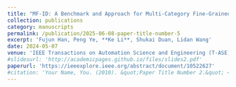 ```yaml
---
title: "MF-ID: A Benchmark and Approach for Multi-Category Fine-Grained Intrusion Detection"
collection: publications
category: manuscripts
permalink: /publication/2025-06-08-paper-title-number-5
excerpt: 'Fujun Han, Peng Ye, **Ke Li**, Shukai Duan, Lidan Wang'
date: 2024-05-07
venue: 'IEEE Transactions on Automation Science and Engineering (T-ASE)'
#slidesurl: 'http://academicpages.github.io/files/slides2.pdf'
paperurl: 'https://ieeexplore.ieee.org/abstract/document/10522627'
#citation: 'Your Name, You. (2010). &quot;Paper Title Number 2.&quot; <i>Journal 1</i>. 1(2).'
---
```

